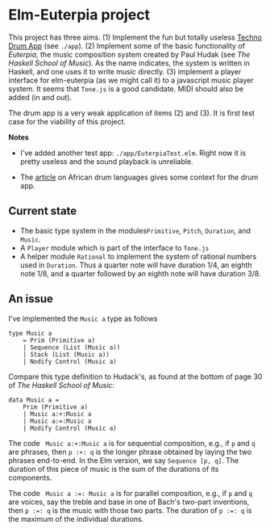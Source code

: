 # Elm-Euterpia project

This project has three aims.  (1) Implement the fun but totally
useless [Techno Drum App](https://jxxcarlson.github.io/app/drumlanguage.html) (see `./app`).
(2) Implement some of
the basic functionality of *Euterpia*, the music composition system created by
Paul Hudak (see *The Haskell School of Music*).  As the name indicates,
the system is written in Haskell, and one uses it to write music directly.
(3) implement a player interface for elm-euterpia (as we might call it) to
a javascript music player system.  It seems that `Tone.js` is a good candidate.
MIDI should also be added (in and out).

The drum app is a very weak application of items (2) and (3).  It is
first test case for the viability of this project. 

**Notes**

- I've added another test app: `./app/EuterpiaTest.elm`.
Right now it is pretty useless and the sound playback is unreliable.


- The
[article](https://jxxcarlson.io/posts/2019-06-29-drum-language/)
on African drum languages gives some context for the drum app.

## Current state

- The basic type system in the modules`Primitive`, `Pitch`, `Duration`, and `Music`.
- A `Player` module which is part of the interface to `Tone.js`
- A helper module `Rational` to implement the system of rational numbers used in
`Duration`.  Thus a quarter note will have duration 1/4, an eighth note 1/8,
and a quarter followed by an eighth note will have duration 3/8.

## An issue

I've implemented the `Music a` type as follows

```
type Music a
    = Prim (Primitive a)
    | Sequence (List (Music a))
    | Stack (List (Music a))
    | Nodify Control (Music a)
```

Compare this type definition to Hudack's,
as found at the bottom of page 30 of
*The Haskell School of Music*:

```
data Music a =
    Prim (Primitive a)
    | Music a:+:Music a
    | Music a:=:Music a
    | Modify Control (Music a)
```

The code ` Music a:+:Music a` is for sequential composition, e.g.,
if `p` and `q` are phrases, then `p :+: q` is the longer phrase
obtained by laying the two phrases end-to-end.  In the Elm
version, we say `Sequence [p, q]`.  The duration of this piece of
music is the sum of the durations of its components.

The code ` Music a :=: Music a` is for parallel composition, e.g.,
if `p` and `q` are voices, say the treble and base in one of
Bach's two-part inventions, then `p :=: q` is the music with
those two parts.  The duration of `p :=: q` is the maximum of
the individual durations.
